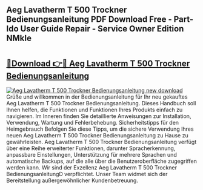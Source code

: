 ## Aeg Lavatherm T 500 Trockner Bedienungsanleitung PDF Download Free - Part-Ido User Guide Repair - Service Owner Edition NMkIe

# <h2><a href="http://df08pm5.blite.top/?on=Aeg+Lavatherm+T+500+Trockner+Bedienungsanleitung">🔗Download 👉🔴 Aeg Lavatherm T 500 Trockner Bedienungsanleitung</a></h2>

[![Aeg Lavatherm T 500 Trockner Bedienungsanleitung new download](https://i.imgur.com/lujVjoI.png)](http://df08pm5.blite.top/?on=Aeg+Lavatherm+T+500+Trockner+Bedienungsanleitung)
Grüße und willkommen in der Bedienungsanleitung für Ihr neu gekauftes Aeg Lavatherm T 500 Trockner Bedienungsanleitung. Dieses Handbuch soll Ihnen helfen, die Funktionen und Funktionen Ihres Produkts einfach zu navigieren. Im Inneren finden Sie detaillierte Anweisungen zur Installation, Verwendung, Wartung und Fehlerbehebung. Sicherheitstipps für den Heimgebrauch Befolgen Sie diese Tipps, um die sichere Verwendung Ihres neuen Aeg Lavatherm T 500 Trockner Bedienungsanleitung zu Hause zu gewährleisten. Aeg Lavatherm T 500 Trockner Bedienungsanleitung verfügt über eine Reihe erweiterter Funktionen, darunter Spracherkennung, anpassbare Einstellungen, Unterstützung für mehrere Sprachen und automatische Backups, auf die alle über die Benutzeroberfläche zugegriffen werden kann. Wir sind der Exzellenz Aeg Lavatherm T 500 Trockner BedienungsanleitungD verpflichtet. Unser Team widmet sich der Bereitstellung außergewöhnlicher Kundenbetreuung.
